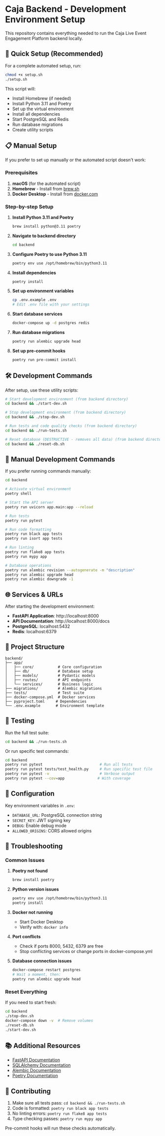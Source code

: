 # Caja Backend - Development Environment Setup

This repository contains everything needed to run the Caja Live Event Engagement Platform backend locally.

## 🚀 Quick Setup (Recommended)

For a complete automated setup, run:

```bash
chmod +x setup.sh
./setup.sh
```

This script will:
- Install Homebrew (if needed)
- Install Python 3.11 and Poetry
- Set up the virtual environment
- Install all dependencies
- Start PostgreSQL and Redis
- Run database migrations
- Create utility scripts

## 📋 Manual Setup

If you prefer to set up manually or the automated script doesn't work:

### Prerequisites

1. **macOS** (for the automated script)
2. **Homebrew** - Install from [brew.sh](https://brew.sh/)
3. **Docker Desktop** - Install from [docker.com](https://www.docker.com/products/docker-desktop/)

### Step-by-step Setup

1. **Install Python 3.11 and Poetry**
   ```bash
   brew install python@3.11 poetry
   ```

2. **Navigate to backend directory**
   ```bash
   cd backend
   ```

3. **Configure Poetry to use Python 3.11**
   ```bash
   poetry env use /opt/homebrew/bin/python3.11
   ```

4. **Install dependencies**
   ```bash
   poetry install
   ```

5. **Set up environment variables**
   ```bash
   cp .env.example .env
   # Edit .env file with your settings
   ```

6. **Start database services**
   ```bash
   docker-compose up -d postgres redis
   ```

7. **Run database migrations**
   ```bash
   poetry run alembic upgrade head
   ```

8. **Set up pre-commit hooks**
   ```bash
   poetry run pre-commit install
   ```

## 🛠️ Development Commands

After setup, use these utility scripts:

```bash
# Start development environment (from backend directory)
cd backend && ./start-dev.sh

# Stop development environment (from backend directory)
cd backend && ./stop-dev.sh

# Run tests and code quality checks (from backend directory)
cd backend && ./run-tests.sh

# Reset database (DESTRUCTIVE - removes all data) (from backend directory)
cd backend && ./reset-db.sh
```

## 📖 Manual Development Commands

If you prefer running commands manually:

```bash
cd backend

# Activate virtual environment
poetry shell

# Start the API server
poetry run uvicorn app.main:app --reload

# Run tests
poetry run pytest

# Run code formatting
poetry run black app tests
poetry run isort app tests

# Run linting
poetry run flake8 app tests
poetry run mypy app

# Database operations
poetry run alembic revision --autogenerate -m "description"
poetry run alembic upgrade head
poetry run alembic downgrade -1
```

## 🌐 Services & URLs

After starting the development environment:

- **FastAPI Application**: http://localhost:8000
- **API Documentation**: http://localhost:8000/docs
- **PostgreSQL**: localhost:5432
- **Redis**: localhost:6379

## 📁 Project Structure

```
backend/
├── app/
│   ├── core/           # Core configuration
│   ├── db/             # Database setup
│   ├── models/         # Pydantic models
│   ├── routes/         # API endpoints
│   └── services/       # Business logic
├── migrations/         # Alembic migrations
├── tests/              # Test suite
├── docker-compose.yml  # Docker services
├── pyproject.toml     # Dependencies
└── .env.example       # Environment template
```

## 🧪 Testing

Run the full test suite:
```bash
cd backend && ./run-tests.sh
```

Or run specific test commands:
```bash
cd backend
poetry run pytest                          # Run all tests
poetry run pytest tests/test_health.py     # Run specific test file
poetry run pytest -v                       # Verbose output
poetry run pytest --cov=app               # With coverage
```

## 🔧 Configuration

Key environment variables in `.env`:

- `DATABASE_URL`: PostgreSQL connection string
- `SECRET_KEY`: JWT signing key
- `DEBUG`: Enable debug mode
- `ALLOWED_ORIGINS`: CORS allowed origins

## 🚨 Troubleshooting

### Common Issues

1. **Poetry not found**
   ```bash
   brew install poetry
   ```

2. **Python version issues**
   ```bash
   poetry env use /opt/homebrew/bin/python3.11
   poetry install
   ```

3. **Docker not running**
   - Start Docker Desktop
   - Verify with: `docker info`

4. **Port conflicts**
   - Check if ports 8000, 5432, 6379 are free
   - Stop conflicting services or change ports in docker-compose.yml

5. **Database connection issues**
   ```bash
   docker-compose restart postgres
   # Wait a moment, then:
   poetry run alembic upgrade head
   ```

### Reset Everything

If you need to start fresh:
```bash
cd backend
./stop-dev.sh
docker-compose down -v  # Remove volumes
./reset-db.sh
./start-dev.sh
```

## 📚 Additional Resources

- [FastAPI Documentation](https://fastapi.tiangolo.com/)
- [SQLAlchemy Documentation](https://docs.sqlalchemy.org/)
- [Alembic Documentation](https://alembic.sqlalchemy.org/)
- [Poetry Documentation](https://python-poetry.org/docs/)

## 🤝 Contributing

1. Make sure all tests pass: `cd backend && ./run-tests.sh`
2. Code is formatted: `poetry run black app tests`
3. No linting errors: `poetry run flake8 app tests`
4. Type checking passes: `poetry run mypy app`

Pre-commit hooks will run these checks automatically.
